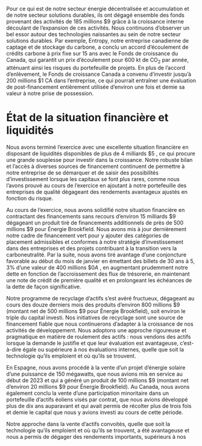 Pour ce qui est de notre secteur énergie décentralisée et accumulation et de notre secteur solutions durables, ils ont dégagé ensemble des fonds provenant des activités de 185 millions $\$ 9$ grâce à la croissance interne découlant de l’expansion de ces activités. Nous continuons d’observer un bel essor autour des technologies naissantes au sein de notre secteur solutions durables. Par exemple, Entropy, notre entreprise canadienne de captage et de stockage du carbone, a conclu un accord d’écoulement de crédits carbone à prix fixe sur 15 ans avec le Fonds de croissance du Canada, qui garantit un prix d’écoulement pour 600 kt de $\mathsf { C O } _ { 2 }$ par année, atténuant ainsi les risques du portefeuille de projets. En plus de l’accord d’enlèvement, le Fonds de croissance Canada a convenu d’investir jusqu’à 200 millions $\$ 1$ CA dans l’entreprise, ce qui pourrait entraîner une évaluation de post-financement entièrement utilisée d’environ une fois et demie sa valeur à notre prise de possession.  

# État de la situation financière et liquidités  

Nous avons terminé l’exercice avec une excellente situation financière en disposant de liquidités disponibles de plus de 4 milliards $\$ 5$ , ce qui procure une grande souplesse pour investir dans la croissance. Notre robuste bilan et l’accès à diverses sources de financement continuent de permettre à notre entreprise de se démarquer et de saisir des possibilités d’investissement lorsque les capitaux se font plus rares, comme nous l’avons prouvé au cours de l’exercice en ajoutant à notre portefeuille des entreprises de qualité dégageant des rendements avantageux ajustés en fonction du risque.  

Au cours de l’exercice, nous avons solidifié notre situation financière en contractant des financements sans recours d’environ 15 milliards $\$ 9$ dégageant un produit tiré de financements additionnels de près de 500 millions $\$ 9$ pour Énergie Brookfield. Nous avons mis à jour dernièrement notre cadre de financement vert pour y ajouter des catégories de placement admissibles et conformes à notre stratégie d’investissement dans des entreprises et des projets contribuant à la transition vers la carboneutralité. Par la suite, nous avons tiré avantage d’une conjoncture favorable au début du mois de janvier en émettant des billets de 30 ans à $5 { , } 3 \%$ d’une valeur de 400 millions $\$ 0A$ , en augmentant prudemment notre dette en fonction de l’accroissement des flux de trésorerie, en maintenant une note de crédit de première qualité et en prolongeant les échéances de la dette de façon significative.  

Notre programme de recyclage d’actifs s’est avéré fructueux, dégageant au cours des douze derniers mois des produits d’environ 800 millions $\$ 9$ (montant net de 500 millions $\$ 9$ pour Énergie Brookfield), soit environ le triple du capital investi. Nos initiatives de recyclage sont une source de financement fiable que nous continuerons d’adapter à la croissance de nos activités de développement. Nous adoptons une approche rigoureuse et pragmatique en matière de roulement des actifs : nous vendons des actifs lorsque la demande le justifie et que leur évaluation est avantageuse, c’est-à-dire égale ou supérieure à nos évaluations internes, quelle que soit la technologie qu’ils emploient et où qu’ils se trouvent.  

En Espagne, nous avons procédé à la vente d’un projet d’énergie solaire d’une puissance de 150 mégawatts, que nous avions mis en service au début de 2023 et qui a généré un produit de 100 millions $\$ 9$ (montant net d’environ 20 millions $\$ 9$ pour Énergie Brookfield). Au Canada, nous avons également conclu la vente d’une participation minoritaire dans un portefeuille d’actifs éoliens visés par contrat, que nous avions développé plus de dix ans auparavant et qui avait permis de récolter plus de trois fois et demie le capital que nous y avions investi au cours de cette période.  

Notre approche dans la vente d’actifs convoités, quelle que soit la technologie qu’ils emploient et où qu’ils se trouvent, a été avantageuse et nous a permis de dégager des rendements importants, supérieurs à nos  
